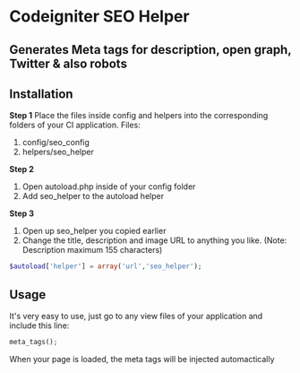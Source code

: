 Codeigniter SEO Helper
=======================
Generates Meta tags for description, open graph, Twitter & also robots
-----------------------

## Installation

**Step 1**
Place the files inside config and helpers into the corresponding folders of your CI application.
Files:
1. config/seo_config
2. helpers/seo_helper

**Step 2**
1. Open autoload.php inside of your config folder 
2. Add seo_helper to the autoload helper

**Step 3**
1. Open up seo_helper you copied earlier
2. Change the title, description and image URL to anything you like.
(Note: Description maximum 155 characters)

```php
$autoload['helper'] = array('url','seo_helper');
```

## Usage
It's very easy to use, just go to any view files of your application and include this line:
```php
meta_tags();
```

When your page is loaded, the meta tags will be injected automactically



